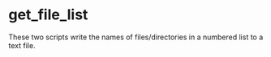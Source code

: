 # get_file_list
These two scripts write the names of files/directories in a numbered list to a text file.
